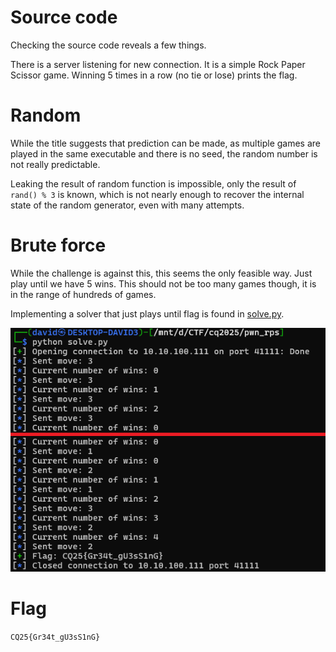 # Source code

Checking the source code reveals a few things.

There is a server listening for new connection. It is a simple Rock Paper Scissor game. Winning 5 times in a row (no tie or lose) prints the flag.

# Random

While the title suggests that prediction can be made, as multiple games are played in the same executable and there is no seed, the random number is not really predictable.

Leaking the result of random function is impossible, only the result of `rand() % 3` is known, which is not nearly enough to recover the internal state of the random generator, even with many attempts.

# Brute force

While the challenge is against this, this seems the only feasible way. Just play until we have 5 wins. This should not be too many games though, it is in the range of hundreds of games.

Implementing a solver that just plays until flag is found in [solve.py](workdir/solve.py).


![](screenshots/1.png)

# Flag
`CQ25{Gr34t_gU3sS1nG}`